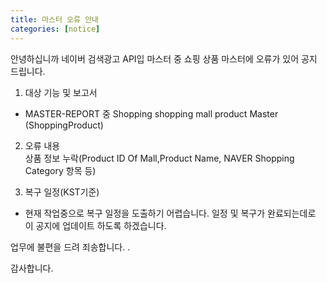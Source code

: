 ```yaml
---
title: 마스터 오류 안내 
categories: [notice]
---
```


안녕하십니까 네이버 검색광고 API입 마스터 중 쇼핑 상품 마스터에 오류가 있어 공지 드립니다.<br>

1. 대상 기능 및 보고서<br>
 - MASTER-REPORT 중 Shopping shopping mall product Master (ShoppingProduct)<br>

2. 오류 내용<br>
   상품 정보 누락(Product ID Of Mall,Product Name, NAVER Shopping Category 항목 등)<br>
 
3. 복구 일정(KST기준)<br>
 - 현재 작업중으로 복구 일정을 도출하기 어렵습니다. 일정 및 복구가 완료되는데로 
   이 공지에 업데이트 하도록 하겠습니다. 

업무에 불편을 드려 죄송합니다. .<br>

감사합니다. <br>
